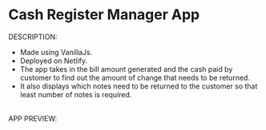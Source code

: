 # Cash Register Manager App


DESCRIPTION:
- Made using VanillaJs.
- Deployed on Netlify.
- The app takes in the bill amount generated and the cash paid by customer to find out the amount of change that needs to be returned.
- It also displays which notes need to be returned to the customer so that least number of notes is required.

<br>
APP PREVIEW:
<br>



